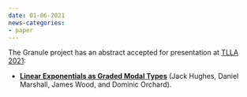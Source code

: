 ```yaml
---
date: 01-06-2021
news-categories:
- paper
---
```


The Granule project has an abstract accepted for presentation at [TLLA 2021](https://lipn.univ-paris13.fr/TLLA/2021/):

- [__Linear Exponentials as Graded Modal Types__](https://hal-lirmm.ccsd.cnrs.fr/TLLA2021/lirmm-03271465) (Jack Hughes, Daniel Marshall, James Wood, and Dominic Orchard).
